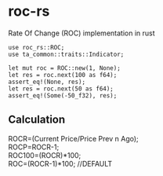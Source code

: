 # roc-rs
Rate Of Change (ROC) implementation in rust
```
use roc_rs::ROC;
use ta_common::traits::Indicator;

let mut roc = ROC::new(1, None);
let res = roc.next(100 as f64);
assert_eq!(None, res);
let res = roc.next(50 as f64);
assert_eq!(Some(-50_f32), res);

```
## Calculation
ROCR=(Current Price/Price Prev n Ago);  
ROCP=ROCR-1;  
ROC100=(ROCR)*100;  
ROC=(ROCR-1)*100; //DEFAULT  